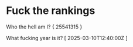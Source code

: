 # Fuck the rankings

Who the hell am I?
{ 25541315 }

What fucking year is it?
[ 2025-03-10T12:40:00Z ]
